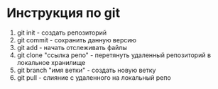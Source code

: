 # Инструкция по git

1. git init - создать репозиторий
2. git commit - сохранить данную версию
3. git add - начать отслеживать файлы
4. git clone "ссылка репо" - перетянуть удаленный репозиторий в локальное хранилище
5. git branch "имя ветки" - создать новую ветку
6. git pull - слияние с удаленного на локальный репо